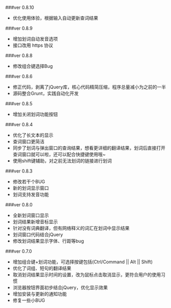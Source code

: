 ###ver 0.8.10
+ 优化使用体验，根据输入自动更新查词结果

###ver 0.8.9
+ 增加划词自动发音选项
+ 接口改用 https 协议

###ver 0.8.8
+ 修改组合键选择Bug

###ver 0.8.6
+ 修正代码，剥离了jQuery库，核心代码精简压缩，程序总量减小为之前的一半
+ 源码整合Grunt，实践自动化开发

###ver 0.8.5
+ 增加关闭划词功能按钮

###ver 0.8.4
+ 优化了长文本的显示
+ 查词窗口更简洁
+ 同步了划词与弹出窗口的查询结果，想看更详细的翻译结果，划词后直接打开查词窗口就可以啦，还可以配合快捷键使用哦~
+ 使用shift键辅助，对之前无法划词的链接进行划词

###ver 0.8.3
+ 修改若干个BUG
+ 新的划词显示窗口
+ 划词支持发音功能

###ver 0.8.0
+ 全新划词窗口显示
+ 划词结果新增音标显示
+ 针对没有词典翻译，但有网络释义的词汇在划词中显示结果
+ 划词窗口代码结合jQuery
+ 修改划词结果显示字体、行距等bug

###ver 0.7.0
+ 增加组合键+划词功能，可选择按键包括(Ctrl/Command || Alt || Shift)
+ 优化了词组、短句的翻译结果
+ 取消划词结果显示时间的设置，改为鼠标点击取消显示，更符合用户的使用习惯
+ 浏览器按钮界面初步结合jQuery，优化显示效果
+ 增加安装与更新的通知功能
+ 修复一些小BUG
